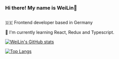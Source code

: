 ### Hi there! My name is WeiLin👋

<!--
**weilin93/weilin93** is a ✨ _special_ ✨ repository because its `README.md` (this file) appears on your GitHub profile.

Here are some ideas to get you started:

- 🔭 I’m currently working on ...
- 🌱 I’m currently learning ...
- 👯 I’m looking to collaborate on ...
- 🤔 I’m looking for help with ...
- 💬 Ask me about ...
- 📫 How to reach me: ...
- 😄 Pronouns: ...
- ⚡ Fun fact: ...
-->

## 
:de: Frontend developer based in Germany 

🌱  I'm currently learning React, Redux and Typescript.

[![WeiLin's GitHub stats](https://github-readme-stats.vercel.app/api?username=weilin93&show_icons=true&theme=radical)](https://github.com/anuraghazra/github-readme-stats)

[![Top Langs](https://github-readme-stats.vercel.app/api/top-langs/?username=weilin93&layout=compact&theme=radical)](https://github.com/anuraghazra/github-readme-stats)
